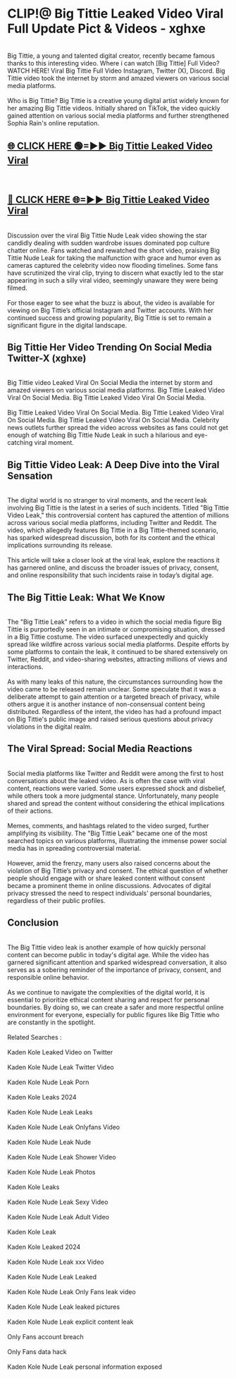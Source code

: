 # CLIP!@ Big Tittie Leaked Video Viral Full Update Pict & Videos - xghxe
<br>
Big Tittie, a young and talented digital creator, recently became famous thanks to this interesting video. Where i can watch [Big Tittie] Full Video? WATCH HERE! Viral Big Tittie Full Video Instagram, Twitter (X), Discord. Big Tittie video took the internet by storm and amazed viewers on various social media platforms.
<br><br>
Who is Big Tittie? Big Tittie is a creative young digital artist widely known for her amazing Big Tittie videos. Initially shared on TikTok, the video quickly gained attention on various social media platforms and further strengthened Sophia Rain's online reputation.
<br>
<h2><a href="https://bestclip.site?title=Big_Tittie">🌐 CLICK HERE 🟢=►► Big Tittie Leaked Video Viral</a></h2>
<br>
<h2><a href="https://bestclip.site?title=Big_Tittie">🔴 CLICK HERE 🌐=►► Big Tittie Leaked Video Viral</a></h2>
<br>
Discussion over the viral Big Tittie Nude Leak video showing the star candidly dealing with sudden wardrobe issues dominated pop culture chatter online. Fans watched and rewatched the short video, praising Big Tittie Nude Leak for taking the malfunction with grace and humor even as cameras captured the celebrity video now flooding timelines. Some fans have scrutinized the viral clip, trying to discern what exactly led to the star appearing in such a silly viral video, seemingly unaware they were being filmed.
<br><br>
For those eager to see what the buzz is about, the video is available for viewing on Big Tittie’s official Instagram and Twitter accounts. With her continued success and growing popularity, Big Tittie is set to remain a significant figure in the digital landscape.
<br>
<h2>Big Tittie Her Video Trending On Social Media Twitter-X (xghxe)</h2>
<br>
Big Tittie video Leaked Viral On Social Media the internet by storm and amazed viewers on various social media platforms. Big Tittie Leaked Video Viral On Social Media. Big Tittie Leaked Video Viral On Social Media.
<br><br>
Big Tittie Leaked Video Viral On Social Media. Big Tittie Leaked Video Viral On Social Media. Big Tittie Leaked Video Viral On Social Media. Celebrity news outlets further spread the video across websites as fans could not get enough of watching Big Tittie Nude Leak in such a hilarious and eye-catching viral moment.
<br>
<h2>Big Tittie Video Leak: A Deep Dive into the Viral Sensation</h2>
<br>
The digital world is no stranger to viral moments, and the recent leak involving Big Tittie is the latest in a series of such incidents. Titled "Big Tittie Video Leak," this controversial content has captured the attention of millions across various social media platforms, including Twitter and Reddit. The video, which allegedly features Big Tittie in a Big Tittie-themed scenario, has sparked widespread discussion, both for its content and the ethical implications surrounding its release.
<br><br>
This article will take a closer look at the viral leak, explore the reactions it has garnered online, and discuss the broader issues of privacy, consent, and online responsibility that such incidents raise in today’s digital age.
<br>
<h2>The Big Tittie Leak: What We Know</h2>
<br>
The "Big Tittie Leak" refers to a video in which the social media figure Big Tittie is purportedly seen in an intimate or compromising situation, dressed in a Big Tittie costume. The video surfaced unexpectedly and quickly spread like wildfire across various social media platforms. Despite efforts by some platforms to contain the leak, it continued to be shared extensively on Twitter, Reddit, and video-sharing websites, attracting millions of views and interactions.
<br><br>
As with many leaks of this nature, the circumstances surrounding how the video came to be released remain unclear. Some speculate that it was a deliberate attempt to gain attention or a targeted breach of privacy, while others argue it is another instance of non-consensual content being distributed. Regardless of the intent, the video has had a profound impact on Big Tittie's public image and raised serious questions about privacy violations in the digital realm.
<br>
<h2>The Viral Spread: Social Media Reactions</h2>
<br>
Social media platforms like Twitter and Reddit were among the first to host conversations about the leaked video. As is often the case with viral content, reactions were varied. Some users expressed shock and disbelief, while others took a more judgmental stance. Unfortunately, many people shared and spread the content without considering the ethical implications of their actions.
<br><br>
Memes, comments, and hashtags related to the video surged, further amplifying its visibility. The "Big Tittie Leak" became one of the most searched topics on various platforms, illustrating the immense power social media has in spreading controversial material.
<br><br>
However, amid the frenzy, many users also raised concerns about the violation of Big Tittie’s privacy and consent. The ethical question of whether people should engage with or share leaked content without consent became a prominent theme in online discussions. Advocates of digital privacy stressed the need to respect individuals' personal boundaries, regardless of their public profiles.
<br>
<h2>Conclusion</h2>
<br>
The Big Tittie video leak is another example of how quickly personal content can become public in today's digital age. While the video has garnered significant attention and sparked widespread conversation, it also serves as a sobering reminder of the importance of privacy, consent, and responsible online behavior.
<br><br>
As we continue to navigate the complexities of the digital world, it is essential to prioritize ethical content sharing and respect for personal boundaries. By doing so, we can create a safer and more respectful online environment for everyone, especially for public figures like Big Tittie who are constantly in the spotlight.
<br><br>
Related Searches :
<br><br>
Kaden Kole Leaked Video on Twitter
<br><br>
Kaden Kole Nude Leak Twitter Video
<br><br>
Kaden Kole Nude Leak Porn
<br><br>
Kaden Kole Leaks 2024
<br><br>
Kaden Kole Nude Leak Leaks
<br><br>
Kaden Kole Nude Leak Onlyfans Video
<br><br>
Kaden Kole Nude Leak Nude
<br><br>
Kaden Kole Nude Leak Shower Video
<br><br>
Kaden Kole Nude Leak Photos
<br><br>
Kaden Kole Leaks
<br><br>
Kaden Kole Nude Leak Sexy Video
<br><br>
Kaden Kole Nude Leak Adult Video
<br><br>
Kaden Kole Leak
<br><br>
Kaden Kole Leaked 2024
<br><br>
Kaden Kole Nude Leak xxx Video
<br><br>
Kaden Kole Nude Leak Leaked
<br><br>
Kaden Kole Nude Leak Only Fans leak video
<br><br>
Kaden Kole Nude Leak leaked pictures
<br><br>
Kaden Kole Nude Leak explicit content leak
<br><br>
Only Fans account breach
<br><br>
Only Fans data hack
<br><br>
Kaden Kole Nude Leak personal information exposed